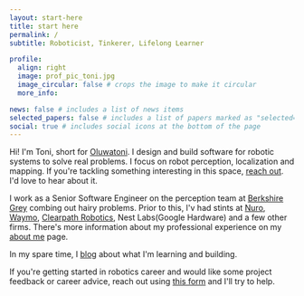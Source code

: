 ```yaml
---
layout: start-here
title: start here
permalink: /
subtitle: Roboticist, Tinkerer, Lifelong Learner

profile:
  align: right
  image: prof_pic_toni.jpg
  image_circular: false # crops the image to make it circular
  more_info:

news: false # includes a list of news items
selected_papers: false # includes a list of papers marked as "selected={true}"
social: true # includes social icons at the bottom of the page
---
```


Hi! I'm Toni, short for [Oluwatoni](https://youtu.be/roa7i_KPFdY?t=5). I design and build software for robotic systems to solve real problems. I focus on robot perception, localization and mapping. If you're tackling something interesting in this space, [reach out](mailto:oluwatoni@oogunma.de). I'd love to hear about it.

I work as a Senior Software Engineer on the perception team at [Berkshire Grey](https://www.berkshiregrey.com/) combing out hairy problems. Prior to this, I'v had stints at [Nuro](www.nuro.ai), [Waymo](www.waymo.com), [Clearpath Robotics](https://ottomotors.com/), Nest Labs(Google Hardware) and a few other firms. There's more information about my professional experience on my [about me](/about/) page.

In my spare time, I [blog](/blog/) about what I'm learning and building. 

If you're getting started in robotics career and would like some project feedback or career advice, reach out using [this form](https://docs.google.com/forms/d/e/1FAIpQLSfjO_PzATLdNbKujqF6jU-rk7kgWHC9NO8uJt-kx5uHIYiQdQ/viewform?usp=header) and I'll try to help.
